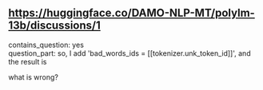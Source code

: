 ## https://huggingface.co/DAMO-NLP-MT/polylm-13b/discussions/1

contains_question: yes  
question_part: so, I add 'bad_words_ids = [[tokenizer.unk_token_id]]', and the result is

what is wrong?